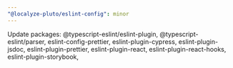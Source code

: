 ```yaml
---
"@localyze-pluto/eslint-config": minor
---
```


Update packages: @typescript-eslint/eslint-plugin, @typescript-eslint/parser, eslint-config-prettier, eslint-plugin-cypress, eslint-plugin-jsdoc, eslint-plugin-prettier, eslint-plugin-react, eslint-plugin-react-hooks, eslint-plugin-storybook,
